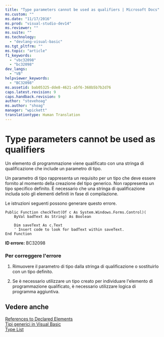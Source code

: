 ```yaml
---
title: "Type parameters cannot be used as qualifiers | Microsoft Docs"
ms.custom: ""
ms.date: "11/17/2016"
ms.prod: "visual-studio-dev14"
ms.reviewer: ""
ms.suite: ""
ms.technology: 
  - "devlang-visual-basic"
ms.tgt_pltfrm: ""
ms.topic: "article"
f1_keywords: 
  - "vbc32098"
  - "bc32098"
dev_langs: 
  - "VB"
helpviewer_keywords: 
  - "BC32098"
ms.assetid: bab05325-dde8-4621-a5f6-368b5b7b2d76
caps.latest.revision: 9
caps.handback.revision: 9
author: "stevehoag"
ms.author: "shoag"
manager: "wpickett"
translationtype: Human Translation
---
```

# Type parameters cannot be used as qualifiers
Un elemento di programmazione viene qualificato con una stringa di qualificazione che include un parametro di tipo.  
  
 Un parametro di tipo rappresenta un requisito per un tipo che deve essere fornito al momento della creazione del tipo generico.  Non rappresenta un tipo specifico definito.  È necessario che una stringa di qualificazione includa solo gli elementi definiti in fase di compilazione.  
  
 Le istruzioni seguenti possono generare questo errore.  
  
```  
Public Function checkText(Of c As System.Windows.Forms.Control)(  
    ByVal badText As String) As Boolean  
  
    Dim saveText As c.Text  
    ' Insert code to look for badText within saveText.  
End Function  
```  
  
 **ID errore:** BC32098  
  
### Per correggere l'errore  
  
1.  Rimuovere il parametro di tipo dalla stringa di qualificazione o sostituirlo con un tipo definito.  
  
2.  Se è necessario utilizzare un tipo creato per individuare l'elemento di programmazione qualificato, è necessario utilizzare logica di programma aggiuntiva.  
  
## Vedere anche  
 [References to Declared Elements](../../../visual-basic/programming-guide/language-features/declared-elements/references-to-declared-elements.md)   
 [Tipi generici in Visual Basic](../../../visual-basic/programming-guide/language-features/data-types/generic-types.md)   
 [Type List](../../../visual-basic/language-reference/statements/type-list.md)
